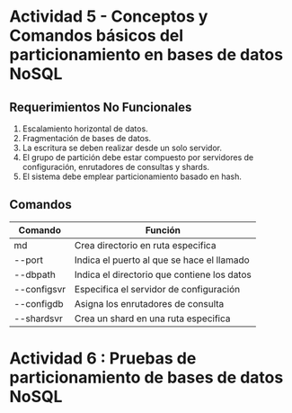 # Actividad 5 - Conceptos y Comandos básicos del particionamiento  en bases de datos NoSQL
## Requerimientos No Funcionales
1. Escalamiento horizontal de datos.
2. Fragmentación de bases de datos.
3. La escritura se deben realizar desde un solo servidor.
4. El grupo de partición debe estar compuesto por servidores de configuración, enrutadores de consultas y shards.
5. El sistema debe emplear particionamiento basado en hash. 

## Comandos
|Comando|Función|
|--|--|
|md|Crea directorio en ruta especifica|
|--port|Indica el puerto al que se hace el llamado|
|--dbpath|Indica el directorio que contiene los datos|
|--configsvr|Especifica el servidor de configuración|
|--configdb|Asigna los enrutadores de consulta|
|--shardsvr|Crea un shard en una ruta especifica|

# Actividad 6 : Pruebas de particionamiento de bases de datos NoSQL
